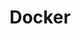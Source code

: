 ---
title: "Docker"
description: "Curso de Docker"
file: "/src/content/certifications/Docker_curso.pdf"
hours: "14 horas en total"
--- 